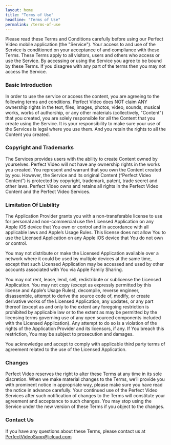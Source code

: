 ```yaml
---
layout: home
title: "Terms of Use"
headline: "Terms of Use"
permalink: /terms-of-use
---
```


<div markdown="1" class="width66">

Please read these Terms and Conditions carefully before using our Perfect Video mobile application (the "Service"). Your access to and use of the Service is conditioned on your acceptance of and compliance with these Terms. These Terms apply to all visitors, users and others who access or use the Service. By accessing or using the Service you agree to be bound by these Terms. If you disagree with any part of the terms then you may not access the Service. 



### Basic Introduction
In order to use the service or access the content, you are
agreeing to the following terms and conditions.
Perfect Video does NOT claim ANY ownership rights in the text, files,
images, photos, video, sounds, musical works, works of
authorship, or any other materials (collectively, "Content") that
you created, you are solely responsible for all the Content that
you create using the Service.
It is your responsibility to make sure your use of the Services
is legal where you use them. And you retain the rights to all
the Content you created.



### Copyright and Trademarks

The Services provides users with the ability to create Content owned by yourselves. Perfect Video will not have any ownership rights in the works you created. You represent and warrant that you own the Content created by you. However, the Service and its original Content (“Perfect Video Content”) is protected by copyright, trademark, patent, trade secret and other laws. Perfect Video owns and retains all rights in the Perfect Video Content and the Perfect Video Services. 



### Limitation Of Liability

The Application Provider grants you with a non-transferable license to use for personal and non-commercial use the Licensed Application on any Apple iOS device that You own or control and in accordance with all applicable laws and Apple’s Usage Rules. This license does not allow You to use the Licensed Application on any Apple iOS device that You do not own or control.

You may not distribute or make the Licensed Application available over a network where it could be used by multiple devices at the same time, except that such Licensed Application may be accessed and used by other accounts associated with You via Apple Family Sharing.

You may not rent, lease, lend, sell, redistribute or sublicense the Licensed Application. You may not copy (except as expressly permitted by this license and Apple’s Usage Rules), decompile, reverse engineer, disassemble, attempt to derive the source code of, modify, or create derivative works of the Licensed Application, any updates, or any part thereof (except as and only to the extent any foregoing restriction is prohibited by applicable law or to the extent as may be permitted by the licensing terms governing use of any open sourced components included with the Licensed Application). Any attempt to do so is a violation of the rights of the Application Provider and its licensors, if any. If You breach this restriction, You may be subject to prosecution and damages. 

You acknowledge and accept to comply with applicable third party terms of agreement related to the use of the Licensed Application.



### Changes
Perfect Video reserves the right to alter these Terms at any time in its
sole discretion. When we make material changes to the Terms,
we’ll provide you with prominent notice in appropriate way,
please make sure you have read the notice in advance
carefully. Your continued use of the Perfect Video Services after such
notification of changes to the Terms will constitute your
agreement and acceptance to such changes. You may stop
using the Service under the new version of these Terms if you
object to the changes.


### Contact Us 

If you have any questions about these Terms, please contact us at [PerfectVideoSupp@icloud.com](mailto:PerfectVideoSupp@icloud.com)

</div>